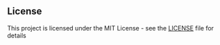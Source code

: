 ## License
 
This project is licensed under the MIT License - see the [LICENSE](LICENSE) file for details
